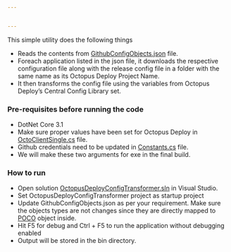 ```yaml
---


---
```


<p>This simple utility does the following things</p>
<ul>
<li>Reads the contents from <a href="https://github.com/xpologistics/ODVariablesubstitution/blob/master/OctopusDeployConfigTransformer/GithubConfigObjects.json" title="GithubConfigObjects.json">GithubConfigObjects.json</a> file.</li>
<li>Foreach application listed in the json file, it downloads the respective configuration file along with the release config file in a folder with the same name as its Octopus Deploy Project Name.</li>
<li>It then transforms the config file using the variables from Octopus Deploy’s Central Config Library set.</li>
</ul>
<h3 id="pre-requisites-before-running-the-code">Pre-requisites before running the code</h3>
<ul>
<li>DotNet Core 3.1</li>
<li>Make sure proper values have been set for Octopus Deploy in <a href="https://github.com/xpologistics/ODVariablesubstitution/blob/master/OctoClientWrapper/Extensions/OctoClientSingle.cs">OctoClientSingle.cs</a> file.</li>
<li>Github credentials need to be updated in <a href="https://github.com/xpologistics/ODVariablesubstitution/blob/master/OctoClientWrapper/POCO/Constants.cs">Constants.cs</a> file.</li>
<li>We will make these two arguments for exe in the final build.</li>
</ul>
<h3 id="how-to-run">How to run</h3>
<ul>
<li>Open solution <a href="https://github.com/xpologistics/ODVariablesubstitution/blob/master/OctopusDeployConfigTransformer/OctopusDeployConfigTransformer.sln" title="OctopusDeployConfigTransformer.sln">OctopusDeployConfigTransformer.sln</a> in Visual Studio.</li>
<li>Set OctopusDeployConfigTransformer project as startup project</li>
<li>Update GithubConfigObjects.json as per your requirement. Make sure the objects types are not changes since they are directly mapped to <a href="https://github.com/xpologistics/ODVariablesubstitution/blob/master/OctoClientWrapper/POCO/GitConfigObject.cs">POCO</a> object inside.</li>
<li>Hit F5 for debug and Ctrl + F5 to run the application without debugging enabled</li>
<li>Output will be stored in the bin directory.</li>
</ul>

